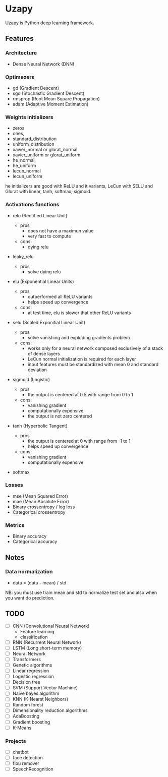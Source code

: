 # Uzapy

Uzapy is Python deep learning framework.

## Features

### Architecture

- Dense Neural Network (DNN)

### Optimezers

- gd      (Gradient Descent)
- sgd     (Stochastic Gradient Descent)
- rmsprop (Root Mean Square Propagation)
- adam    (Adaptive Moment Estimation)

### Weights initializers

- zeros
- ones,
- standard_distribution
- uniform_distribution
- xavier_normal or glorat_normal
- xavier_uniform or glorat_uniform
- he_normal
- he_uniform
- lecun_normal
- lecun_uniform

he initializers are good with ReLU and it variants, LeCun with SELU and Glorat with linear, tanh, softmax, sigmoid.

### Activations functions

- relu (Rectified Linear Unit)
  - pros
    - does not have a maximun value
    - very fast to compute
  - cons:
    - dying relu

- leaky_relu
  - pros
    - solve dying relu

- elu (Exponential Linear Units)
  - pros
    - outperformed all ReLU variants
    - helps speed up convergence
  - cons:
    - at test time, elu is slower that other ReLU variants

- selu (Scaled Exponitial Linear Unit)
  - pros
    - solve vanishing and exploding gradients problem
  - cons:
    - works only for a neural network composed exclusively of a stack of dense layers
    - LeCun normal initialization is required for each layer
    - input features must be standardized with mean 0 and standard deviation

- sigmoid (Logistic)
  - pros
    - the output is centered at 0.5 with range from 0 to 1
  - cons:
    - vanishing gradient
    - computationally expensive
    - the output is not zero centered
  
- tanh (Hyperbolic Tangent)
  - pros
    - the output is centered at 0 with range from -1 to 1
    - helps speed up convergence
  - cons:
    - vanishing gradient
    - computationally expensive

- softmax

### Losses

- mse (Mean Squared Error)
- mae (Mean Absolute Error)
- Binary crossentropy / log loss
- Categorical crossentropy

### Metrics

- Binary accuracy
- Categorical accuracy

## Notes

### Data normalization

- data = (data - mean) / std

NB: you must use train mean and std to normalize test set and also when you want do prediction.

## TODO

- [ ] CNN (Convolutional Neural Network)
  - Feature learning
  - classification
- [ ] RNN (Recurrent Neural Network)
- [ ] LSTM (Long short-term memory)
- [ ] Neural Network
- [ ] Transformers
- [ ] Genetic algorithms
- [ ] Linear regression
- [ ] Logestic regression
- [ ] Decision tree
- [ ] SVM (Support Vector Machine)
- [ ] Naive bayes algorithm
- [ ] KNN (K-Nearst Neighbors)
- [ ] Random forest
- [ ] Dimensionality reduction algorithms
- [ ] AdaBoosting
- [ ] Gradient boosting
- [ ] K-Means

### Projects

- [ ] chatbot
- [ ] face detection
- [ ] flou remover
- [ ] SpeechRecognition
